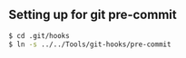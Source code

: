 ## Setting up for git pre-commit

```sh
$ cd .git/hooks
$ ln -s ../../Tools/git-hooks/pre-commit
```